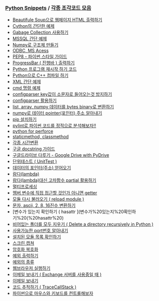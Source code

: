 ### [Python Snippets](../README.md) / [각종 조각코드 모음](README.md)
- [Beautifule Soup으로 웹페이지 HTML 출력하기](Beautifule%20Soup으로%20웹페이지%20HTML%20출력하기.md)
- [Cython의 간단한 예제 ](Cython의%20간단한%20예제%20.md)
- [Gabage Collection 사용하기](Gabage%20Collection%20사용하기.md)
- [MSSQL 간단 예제](MSSQL%20간단%20예제.md)
- [Numpy로 구조체 만들기](Numpy로%20구조체%20만들기.md)
- [ODBC, MS Acess](ODBC,%20MS%20Acess.md)
- [PEP8 - 파이썬 스타일 가이드](PEP8%20-%20파이썬%20스타일%20가이드.md)
- [ProgressBar ( 진행바 ) 출력하기](ProgressBar%20(%20진행바%20)%20출력하기.md)
- [Python 프로그램 재시작 하기 코드](Python%20프로그램%20재시작%20하기%20코드.md)
- [Python으로 C++ 컴파일 하기](Python으로%20C++%20컴파일%20하기.md)
- [XML 간단 예제](XML%20간단%20예제.md)
- [cmd 명령 예제](cmd%20명령%20예제.md)
- [configparser key값이 소문자로 들어오는것 방지하기](configparser%20key값이%20소문자로%20들어오는것%20방지하기.md)
- [configparser 활용하기](configparser%20활용하기.md)
- [list, array, numpy 데이터를 bytes binary로 변환하기](list,%20array,%20numpy%20데이터를%20bytes%20binary로%20변환하기.md)
- [numpy로 데이터 pointer(포인터) 주소 알아내기](numpy로%20데이터%20pointer(포인터)%20주소%20알아내기.md)
- [pip 설치하기](pip%20설치하기.md)
- [pylint로 파이썬 코드를 정적으로 분석해보자!!](pylint로%20파이썬%20코드를%20정적으로%20분석해보자!!.md)
- [python for perforce](python%20for%20perforce.md)
- [staticmethod, classmethod](staticmethod,%20classmethod.md)
- [각종 시간변환](각종%20시간변환.md)
- [구글 docstring 가이드](구글%20docstring%20가이드.md)
- [구글드라이브 다루기 - Google Drive with PyDrive](구글드라이브%20다루기%20-%20Google%20Drive%20with%20PyDrive.md)
- [단위테스트 ( UnitTest )](단위테스트%20(%20UnitTest%20).md)
- [데이터의 포인터(주소) 얻어오기](데이터의%20포인터(주소)%20얻어오기.md)
- [람다(lambda)](람다(lambda).md)
- [람다(lambda)대신 고차함수 partial 활용하기](람다(lambda)대신%20고차함수%20partial%20활용하기.md)
- [멀티프로세싱](멀티프로세싱.md)
- [멤버 변수에 직접 접근할 것인가  아니면 getter ](멤버%20변수에%20직접%20접근할%20것인가%20%20아니면%20getter%20)
- [모듈 다시 불러오기 ( reload module )](모듈%20다시%20불러오기%20(%20reload%20module%20).md)
- [문자, ascii, 2, 8, 16진수 변환하기](문자,%20ascii,%202,%208,%2016진수%20변환하기.md)
- [변수가 있는지 확인하기 ( hasattr ](변수가%20있는지%20확인하기%20(%20hasattr%20)
- [비어있는 폴더를 모두 지우기 ( Delete a directory recursively in Python )](비어있는%20폴더를%20모두%20지우기%20(%20Delete%20a%20directory%20recursively%20in%20Python%20).md)
- [사용가능한 port번호 알아내기](사용가능한%20port번호%20알아내기.md)
- [설치된 모듈 목록 확인하기](설치된%20모듈%20목록%20확인하기.md)
- [스크린 캡쳐](스크린%20캡쳐.md)
- [암호화 복호화](암호화%20복호화.md)
- [예외 출력하기](예외%20출력하기.md)
- [예외의 종류](예외의%20종류.md)
- [웹브라우저 실행하기](웹브라우저%20실행하기.md)
- [이메일 보내기 ( Exchange 서버를 사용중일 때 )](이메일%20보내기%20(%20Exchange%20서버를%20사용중일%20때%20).md)
- [이메일 보내기](이메일%20보내기.md)
- [코드 추적하기 ( TraceCallStack )](코드%20추적하기%20(%20TraceCallStack%20).md)
- [파이썬으로 마우스와 키보드를 컨트롤해보자](파이썬으로%20마우스와%20키보드를%20컨트롤해보자.md)
